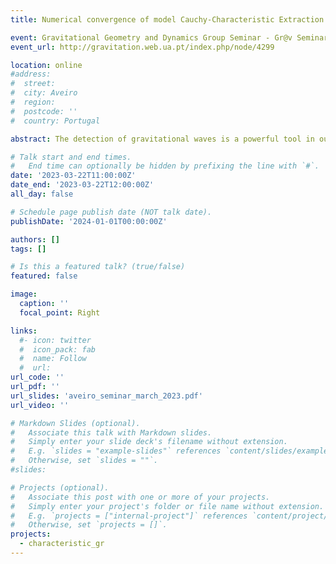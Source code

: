 ```yaml
---
title: Numerical convergence of model Cauchy-Characteristic Extraction and Matching

event: Gravitational Geometry and Dynamics Group Seminar - Gr@v Seminar
event_url: http://gravitation.web.ua.pt/index.php/node/4299

location: online
#address:
#  street: 
#  city: Aveiro 
#  region: 
#  postcode: ''
#  country: Portugal

abstract: The detection of gravitational waves is a powerful tool in our quest to deepen our understanding of fundamental physics. To make the most out of this tool, we need to accurately simulate the whole process of gravitational wave emission, propagation and detection by interferometers. The methods of Cauchy-Characteristic Extraction (CCE), and Matching (CCM) have the potential to provide highly accurate gravitational waveform models. In reaching this potential there is a subtle obstacle that has been overlooked. This obstacle is the weakly hyperbolic structure of the PDE system solved in the Characteristic setup of the Einstein Field Equations (EFE), which results from the common choice of Bondi-like coordinates. Motivated by this, I will discuss toy models that capture that PDE structure and study CCE and CCM with them. More specifically, I will present norm convergence tests that demonstrate the effect of weak hyperbolicity in model CCE and CCM and discuss how these results relate to CCE and CCM for the EFE.

# Talk start and end times.
#   End time can optionally be hidden by prefixing the line with `#`.
date: '2023-03-22T11:00:00Z'
date_end: '2023-03-22T12:00:00Z'
all_day: false

# Schedule page publish date (NOT talk date).
publishDate: '2024-01-01T00:00:00Z'

authors: []
tags: []

# Is this a featured talk? (true/false)
featured: false

image:
  caption: ''
  focal_point: Right

links:
  #- icon: twitter
  #  icon_pack: fab
  #  name: Follow
  #  url: 
url_code: ''
url_pdf: ''
url_slides: 'aveiro_seminar_march_2023.pdf'
url_video: ''

# Markdown Slides (optional).
#   Associate this talk with Markdown slides.
#   Simply enter your slide deck's filename without extension.
#   E.g. `slides = "example-slides"` references `content/slides/example-slides.md`.
#   Otherwise, set `slides = ""`.
#slides:

# Projects (optional).
#   Associate this post with one or more of your projects.
#   Simply enter your project's folder or file name without extension.
#   E.g. `projects = ["internal-project"]` references `content/project/deep-learning/index.md`.
#   Otherwise, set `projects = []`.
projects:
  - characteristic_gr
---
```

